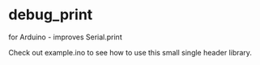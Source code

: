 # debug_print
for Arduino - improves Serial.print

Check out example.ino to see how to use this small single header library.
